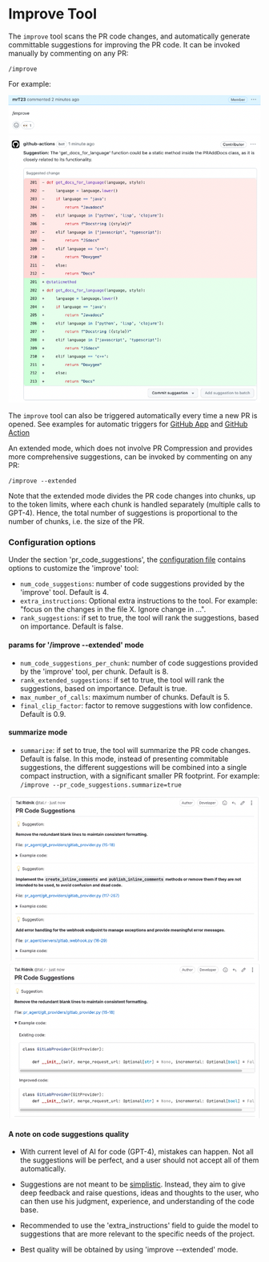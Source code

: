# Improve Tool

The `improve` tool scans the PR code changes, and automatically generate committable suggestions for improving the PR code.
It can be invoked manually by commenting on any PR:
```
/improve
```
For example:

<kbd><img src=./../pics/improve_comment.png width="768"></kbd>
<kbd><img src=./../pics/improve.png width="768"></kbd>

The `improve` tool can also be triggered automatically every time a new PR is opened. See examples for automatic triggers for [GitHub App](https://github.com/Codium-ai/pr-agent/blob/main/Usage.md#github-app-automatic-tools) and [GitHub Action](https://github.com/Codium-ai/pr-agent/blob/main/Usage.md#working-with-github-action)

An extended mode, which does not involve PR Compression and provides more comprehensive suggestions, can be invoked by commenting on any PR:
```
/improve --extended
```
Note that the extended mode divides the PR code changes into chunks, up to the token limits, where each chunk is handled separately (multiple calls to GPT-4).
Hence, the total number of suggestions is proportional to the number of chunks, i.e. the size of the PR.

### Configuration options

Under the section 'pr_code_suggestions', the [configuration file](./../pr_agent/settings/configuration.toml#L40) contains options to customize the 'improve' tool:

- `num_code_suggestions`: number of code suggestions provided by the 'improve' tool. Default is 4.
- `extra_instructions`: Optional extra instructions to the tool. For example: "focus on the changes in the file X. Ignore change in ...".
- `rank_suggestions`: if set to true, the tool will rank the suggestions, based on importance. Default is false.

#### params for '/improve --extended' mode
- `num_code_suggestions_per_chunk`: number of code suggestions provided by the 'improve' tool, per chunk. Default is 8.
- `rank_extended_suggestions`: if set to true, the tool will rank the suggestions, based on importance. Default is true.
- `max_number_of_calls`: maximum number of chunks. Default is 5.
- `final_clip_factor`: factor to remove suggestions with low confidence. Default is 0.9.

#### summarize mode
- `summarize`: if set to true, the tool will summarize the PR code changes. Default is false.
In this mode, instead of presenting commitable suggestions, the different suggestions will be combined into a single compact instruction, with a significant smaller PR footprint.
For example:
`/improve --pr_code_suggestions.summarize=true`

<kbd><img src=./../pics/improved_summerize_closed.png width="512"></kbd>
<kbd><img src=./../pics/improved_summerize_open.png width="512"></kbd>

#### A note on code suggestions quality

- With current level of AI for code (GPT-4), mistakes can happen. Not all the suggestions will be perfect, and a user should not accept all of them automatically.

- Suggestions are not meant to be [simplistic](./../pr_agent/settings/pr_code_suggestions_prompts.toml#L34). Instead, they aim to give deep feedback and raise questions, ideas and thoughts to the user, who can then use his judgment, experience, and understanding of the code base.

- Recommended to use the 'extra_instructions' field to guide the model to suggestions that are more relevant to the specific needs of the project.

- Best quality will be obtained by using 'improve --extended' mode.